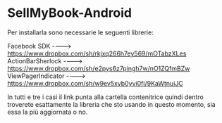 SellMyBook-Android
==================

Per installarla sono necessarie le seguenti librerie:

Facebook SDK ----> https://www.dropbox.com/sh/rkjxq266h7ey569/mOTabzXLes
ActionBarSherlock ----> https://www.dropbox.com/sh/e2pys6z7pingh7w/nO1ZQfmBZw
ViewPagerIndicator ----> https://www.dropbox.com/sh/w9ev5xyb0yvi0fi/9KaWtnuiJC

In tutti e tre i casi il link punta alla cartella contenitrice quindi dentro troverete esattamente la libreria che sto usando in questo momento, sia essa la più aggiornata o no.